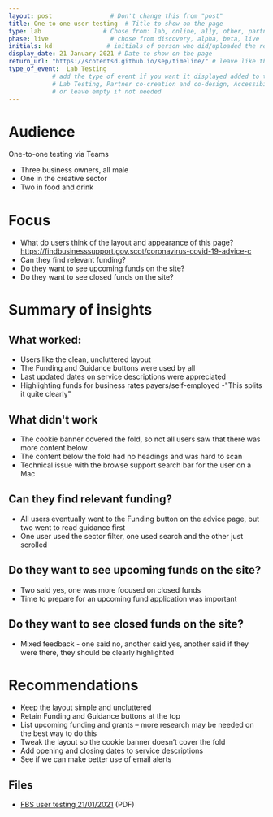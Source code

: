 ```yaml
---
layout: post                # Don't change this from "post"
title: One-to-one user testing  # Title to show on the page
type: lab                 # Chose from: lab, online, a11y, other, partner
phase: live                 # chose from discovery, alpha, beta, live
initials: kd               # initials of person who did/uploaded the research
display_date: 21 January 2021 # Date to show on the page
return_url: "https://scotentsd.github.io/sep/timeline/" # leave like this         
type_of_event:  Lab Testing          
            # add the type of event if you want it displayed added to the heading when the post if clicked on
            # Lab Testing, Partner co-creation and co-design, Accessibility, Online research and testing, Events, F2F and testing
            # or leave empty if not needed
---
```

# Audience
One-to-one testing via Teams

- Three business owners, all male
- One in the creative sector
- Two in food and drink

# Focus
- What do users think of the layout and appearance of this page? https://findbusinesssupport.gov.scot/coronavirus-covid-19-advice-c
- Can they find relevant funding?
- Do they want to see upcoming funds on the site?
- Do they want to see closed funds on the site?

# Summary of insights

## What worked:
- Users like the clean, uncluttered layout
- The Funding and Guidance buttons were used by all
- Last updated dates on service descriptions were appreciated
- Highlighting funds for business rates payers/self-employed -"This splits it quite clearly"

## What didn't work
- The cookie banner covered the fold, so not all users saw that there was more content below​
- The content below the fold had no headings and was hard to scan
- Technical issue with the browse support search bar for the user on a Mac

## Can they find relevant funding?
- All users eventually went to the Funding button on the advice page, but two went to read guidance first
- One user used the sector filter, one used search and the other just scrolled

## Do they want to see upcoming funds on the site?
- Two said yes, one was more focused on closed funds
- Time to prepare for an upcoming fund application was important

## Do they want to see closed funds on the site?
- Mixed feedback - one said no, another said yes, another said if they were there, they should be clearly highlighted

# Recommendations
- Keep the layout simple and uncluttered
- Retain Funding and Guidance buttons at the top
- List upcoming funding and grants – more research may be needed on the best way to do this
- Tweak the layout so the cookie banner doesn’t cover the fold
- Add opening and closing dates to service descriptions
- See if we can make better use of email alerts

## Files
- [FBS user testing 21/01/2021](/sep/files/FBS_21_01_2021.pdf) (PDF)
